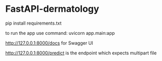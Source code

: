 # FastAPI-dermatology

pip install requirements.txt

to run the app use command: uvicorn app.main:app

http://127.0.0.1:8000/docs for Swagger UI

http://127.0.0.1:8000/predict is the endpoint which expects multipart file
